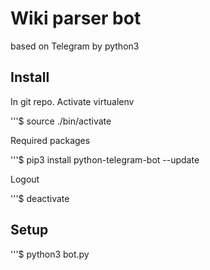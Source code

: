 # Wiki parser bot
based on Telegram by python3

## Install

In git repo.
Activate virtualenv

'''$ source ./bin/activate

Required packages

'''$ pip3 install python-telegram-bot --update

Logout

'''$ deactivate

## Setup

'''$ python3 bot.py